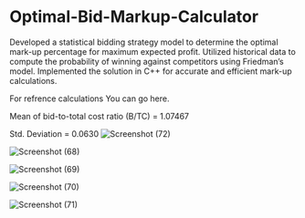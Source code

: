 # Optimal-Bid-Markup-Calculator

Developed a statistical bidding strategy model to determine the optimal mark-up percentage for maximum expected profit. Utilized historical data to compute the probability of winning against competitors using Friedman’s model. Implemented the solution in C++ for accurate and efficient mark-up calculations.




For refrence calculations You can go here.

Mean of bid-to-total cost ratio (B/TC) = 1.07467

Std. Deviation = 0.0630
![Screenshot (72)](https://github.com/Rishabh181/Optimal-Bid-Markup-Calculator/assets/84246861/0511c23b-56f6-4924-ad05-6bd53a465270)


![Screenshot (68)](https://github.com/Rishabh181/Optimal-Bid-Markup-Calculator/assets/84246861/ebe3c1c2-e0a7-4fbd-809d-c32134665914)

![Screenshot (69)](https://github.com/Rishabh181/Optimal-Bid-Markup-Calculator/assets/84246861/f869c252-3191-4a51-be7c-b6299776371f)

![Screenshot (70)](https://github.com/Rishabh181/Optimal-Bid-Markup-Calculator/assets/84246861/57317c5c-0a0e-45c3-9969-b819310501ac)

![Screenshot (71)](https://github.com/Rishabh181/Optimal-Bid-Markup-Calculator/assets/84246861/8483699e-1541-40d3-a62d-540dce762624)
